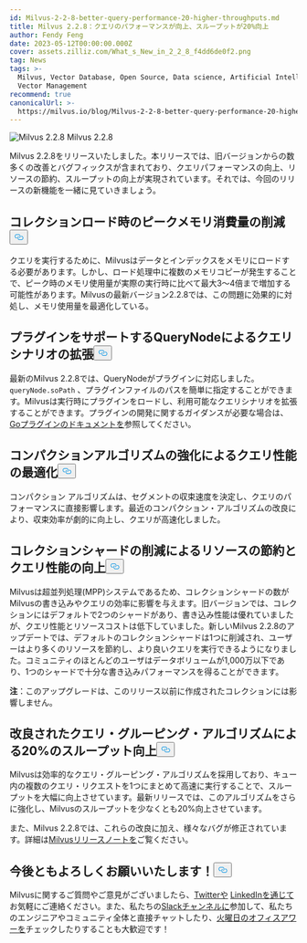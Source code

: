 ```yaml
---
id: Milvus-2-2-8-better-query-performance-20-higher-throughputs.md
title: Milvus 2.2.8：クエリのパフォーマンスが向上、スループットが20%向上
author: Fendy Feng
date: 2023-05-12T00:00:00.000Z
cover: assets.zilliz.com/What_s_New_in_2_2_8_f4dd6de0f2.png
tag: News
tags: >-
  Milvus, Vector Database, Open Source, Data science, Artificial Intelligence,
  Vector Management
recommend: true
canonicalUrl: >-
  https://milvus.io/blog/Milvus-2-2-8-better-query-performance-20-higher-throughputs.md
---
```

<p>
  
   <span class="img-wrapper"> <img translate="no" src="https://assets.zilliz.com/What_s_New_in_2_2_8_f4dd6de0f2.png" alt="Milvus 2.2.8" class="doc-image" id="milvus-2.2.8" />
   </span> <span class="img-wrapper"> <span>Milvus 2.2.8</span> </span></p>
<p>Milvus 2.2.8をリリースいたしました。本リリースでは、旧バージョンからの数多くの改善とバグフィックスが含まれており、クエリパフォーマンスの向上、リソースの節約、スループットの向上が実現されています。それでは、今回のリリースの新機能を一緒に見ていきましょう。</p>
<h2 id="Reduced-peak-memory-consumption-during-collection-loading" class="common-anchor-header">コレクションロード時のピークメモリ消費量の削減<button data-href="#Reduced-peak-memory-consumption-during-collection-loading" class="anchor-icon" translate="no">
      <svg translate="no"
        aria-hidden="true"
        focusable="false"
        height="20"
        version="1.1"
        viewBox="0 0 16 16"
        width="16"
      >
        <path
          fill="#0092E4"
          fill-rule="evenodd"
          d="M4 9h1v1H4c-1.5 0-3-1.69-3-3.5S2.55 3 4 3h4c1.45 0 3 1.69 3 3.5 0 1.41-.91 2.72-2 3.25V8.59c.58-.45 1-1.27 1-2.09C10 5.22 8.98 4 8 4H4c-.98 0-2 1.22-2 2.5S3 9 4 9zm9-3h-1v1h1c1 0 2 1.22 2 2.5S13.98 12 13 12H9c-.98 0-2-1.22-2-2.5 0-.83.42-1.64 1-2.09V6.25c-1.09.53-2 1.84-2 3.25C6 11.31 7.55 13 9 13h4c1.45 0 3-1.69 3-3.5S14.5 6 13 6z"
        ></path>
      </svg>
    </button></h2><p>クエリを実行するために、Milvusはデータとインデックスをメモリにロードする必要があります。しかし、ロード処理中に複数のメモリコピーが発生することで、ピーク時のメモリ使用量が実際の実行時に比べて最大3～4倍まで増加する可能性があります。Milvusの最新バージョン2.2.8では、この問題に効果的に対処し、メモリ使用量を最適化している。</p>
<h2 id="Expanded-querying-scenarios-with-QueryNode-supporting-plugins" class="common-anchor-header">プラグインをサポートするQueryNodeによるクエリシナリオの拡張<button data-href="#Expanded-querying-scenarios-with-QueryNode-supporting-plugins" class="anchor-icon" translate="no">
      <svg translate="no"
        aria-hidden="true"
        focusable="false"
        height="20"
        version="1.1"
        viewBox="0 0 16 16"
        width="16"
      >
        <path
          fill="#0092E4"
          fill-rule="evenodd"
          d="M4 9h1v1H4c-1.5 0-3-1.69-3-3.5S2.55 3 4 3h4c1.45 0 3 1.69 3 3.5 0 1.41-.91 2.72-2 3.25V8.59c.58-.45 1-1.27 1-2.09C10 5.22 8.98 4 8 4H4c-.98 0-2 1.22-2 2.5S3 9 4 9zm9-3h-1v1h1c1 0 2 1.22 2 2.5S13.98 12 13 12H9c-.98 0-2-1.22-2-2.5 0-.83.42-1.64 1-2.09V6.25c-1.09.53-2 1.84-2 3.25C6 11.31 7.55 13 9 13h4c1.45 0 3-1.69 3-3.5S14.5 6 13 6z"
        ></path>
      </svg>
    </button></h2><p>最新のMilvus 2.2.8では、QueryNodeがプラグインに対応しました。<code translate="no">queryNode.soPath</code> 、プラグインファイルのパスを簡単に指定することができます。Milvusは実行時にプラグインをロードし、利用可能なクエリシナリオを拡張することができます。プラグインの開発に関するガイダンスが必要な場合は、<a href="https://pkg.go.dev/plugin">Goプラグインのドキュメントを</a>参照してください。</p>
<h2 id="Optimized-querying-performance-with-enhanced-compaction-algorithm" class="common-anchor-header">コンパクションアルゴリズムの強化によるクエリ性能の最適化<button data-href="#Optimized-querying-performance-with-enhanced-compaction-algorithm" class="anchor-icon" translate="no">
      <svg translate="no"
        aria-hidden="true"
        focusable="false"
        height="20"
        version="1.1"
        viewBox="0 0 16 16"
        width="16"
      >
        <path
          fill="#0092E4"
          fill-rule="evenodd"
          d="M4 9h1v1H4c-1.5 0-3-1.69-3-3.5S2.55 3 4 3h4c1.45 0 3 1.69 3 3.5 0 1.41-.91 2.72-2 3.25V8.59c.58-.45 1-1.27 1-2.09C10 5.22 8.98 4 8 4H4c-.98 0-2 1.22-2 2.5S3 9 4 9zm9-3h-1v1h1c1 0 2 1.22 2 2.5S13.98 12 13 12H9c-.98 0-2-1.22-2-2.5 0-.83.42-1.64 1-2.09V6.25c-1.09.53-2 1.84-2 3.25C6 11.31 7.55 13 9 13h4c1.45 0 3-1.69 3-3.5S14.5 6 13 6z"
        ></path>
      </svg>
    </button></h2><p>コンパクション アルゴリズムは、セグメントの収束速度を決定し、クエリのパフォーマンスに直接影響します。最近のコンパクション・アルゴリズムの改良により、収束効率が劇的に向上し、クエリが高速化しました。</p>
<h2 id="Better-resource-saving-and-querying-performance-with-reduced-collection-shards" class="common-anchor-header">コレクションシャードの削減によるリソースの節約とクエリ性能の向上<button data-href="#Better-resource-saving-and-querying-performance-with-reduced-collection-shards" class="anchor-icon" translate="no">
      <svg translate="no"
        aria-hidden="true"
        focusable="false"
        height="20"
        version="1.1"
        viewBox="0 0 16 16"
        width="16"
      >
        <path
          fill="#0092E4"
          fill-rule="evenodd"
          d="M4 9h1v1H4c-1.5 0-3-1.69-3-3.5S2.55 3 4 3h4c1.45 0 3 1.69 3 3.5 0 1.41-.91 2.72-2 3.25V8.59c.58-.45 1-1.27 1-2.09C10 5.22 8.98 4 8 4H4c-.98 0-2 1.22-2 2.5S3 9 4 9zm9-3h-1v1h1c1 0 2 1.22 2 2.5S13.98 12 13 12H9c-.98 0-2-1.22-2-2.5 0-.83.42-1.64 1-2.09V6.25c-1.09.53-2 1.84-2 3.25C6 11.31 7.55 13 9 13h4c1.45 0 3-1.69 3-3.5S14.5 6 13 6z"
        ></path>
      </svg>
    </button></h2><p>Milvusは超並列処理(MPP)システムであるため、コレクションシャードの数がMilvusの書き込みやクエリの効率に影響を与えます。旧バージョンでは、コレクションにはデフォルトで2つのシャードがあり、書き込み性能は優れていましたが、クエリ性能とリソースコストは低下していました。新しいMilvus 2.2.8のアップデートでは、デフォルトのコレクションシャードは1つに削減され、ユーザーはより多くのリソースを節約し、より良いクエリを実行できるようになりました。コミュニティのほとんどのユーザはデータボリュームが1,000万以下であり、1つのシャードで十分な書き込みパフォーマンスを得ることができます。</p>
<p><strong>注</strong>：このアップグレードは、このリリース以前に作成されたコレクションには影響しません。</p>
<h2 id="20-throughput-increase-with-an-improved-query-grouping-algorithm" class="common-anchor-header">改良されたクエリ・グルーピング・アルゴリズムによる20%のスループット向上<button data-href="#20-throughput-increase-with-an-improved-query-grouping-algorithm" class="anchor-icon" translate="no">
      <svg translate="no"
        aria-hidden="true"
        focusable="false"
        height="20"
        version="1.1"
        viewBox="0 0 16 16"
        width="16"
      >
        <path
          fill="#0092E4"
          fill-rule="evenodd"
          d="M4 9h1v1H4c-1.5 0-3-1.69-3-3.5S2.55 3 4 3h4c1.45 0 3 1.69 3 3.5 0 1.41-.91 2.72-2 3.25V8.59c.58-.45 1-1.27 1-2.09C10 5.22 8.98 4 8 4H4c-.98 0-2 1.22-2 2.5S3 9 4 9zm9-3h-1v1h1c1 0 2 1.22 2 2.5S13.98 12 13 12H9c-.98 0-2-1.22-2-2.5 0-.83.42-1.64 1-2.09V6.25c-1.09.53-2 1.84-2 3.25C6 11.31 7.55 13 9 13h4c1.45 0 3-1.69 3-3.5S14.5 6 13 6z"
        ></path>
      </svg>
    </button></h2><p>Milvusは効率的なクエリ・グルーピング・アルゴリズムを採用しており、キュー内の複数のクエリ・リクエストを1つにまとめて高速に実行することで、スループットを大幅に向上させています。最新リリースでは、このアルゴリズムをさらに強化し、Milvusのスループットを少なくとも20%向上させています。</p>
<p>また、Milvus 2.2.8では、これらの改良に加え、様々なバグが修正されています。詳細は<a href="https://milvus.io/docs/release_notes.md">Milvusリリースノートを</a>ご覧ください。</p>
<h2 id="Let’s-keep-in-touch" class="common-anchor-header">今後ともよろしくお願いいたします！<button data-href="#Let’s-keep-in-touch" class="anchor-icon" translate="no">
      <svg translate="no"
        aria-hidden="true"
        focusable="false"
        height="20"
        version="1.1"
        viewBox="0 0 16 16"
        width="16"
      >
        <path
          fill="#0092E4"
          fill-rule="evenodd"
          d="M4 9h1v1H4c-1.5 0-3-1.69-3-3.5S2.55 3 4 3h4c1.45 0 3 1.69 3 3.5 0 1.41-.91 2.72-2 3.25V8.59c.58-.45 1-1.27 1-2.09C10 5.22 8.98 4 8 4H4c-.98 0-2 1.22-2 2.5S3 9 4 9zm9-3h-1v1h1c1 0 2 1.22 2 2.5S13.98 12 13 12H9c-.98 0-2-1.22-2-2.5 0-.83.42-1.64 1-2.09V6.25c-1.09.53-2 1.84-2 3.25C6 11.31 7.55 13 9 13h4c1.45 0 3-1.69 3-3.5S14.5 6 13 6z"
        ></path>
      </svg>
    </button></h2><p>Milvusに関するご質問やご意見がございましたら、<a href="https://twitter.com/milvusio">Twitterや</a> <a href="https://www.linkedin.com/company/the-milvus-project">LinkedInを通じて</a>お気軽にご連絡ください。また、私たちの<a href="https://milvus.io/slack/">Slackチャンネルに</a>参加して、私たちのエンジニアやコミュニティ全体と直接チャットしたり、<a href="https://us02web.zoom.us/meeting/register/tZ0pcO6vrzsuEtVAuGTpNdb6lGnsPBzGfQ1T#/registration">火曜日のオフィスアワーを</a>チェックしたりすることも大歓迎です！</p>
